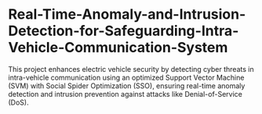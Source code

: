 # Real-Time-Anomaly-and-Intrusion-Detection-for-Safeguarding-Intra-Vehicle-Communication-System
This project enhances electric vehicle security by detecting cyber threats in intra-vehicle communication using an optimized Support Vector Machine (SVM) with Social Spider Optimization (SSO), ensuring real-time anomaly detection and intrusion prevention against attacks like Denial-of-Service (DoS).
